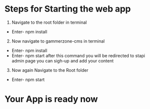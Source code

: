 # Steps for Starting the web app
1. Navigate to the root folder in terminal
* Enter- npm install
2. Now navigate to gammerzone-cms in terminal
* Enter- npm install
* Enter- npm start
  after this command you will be redirected to stapi admin page you can sigh-up and add your content
3. Now again Navigate to the Root folder
* Enter- npm start
# Your App is ready now
